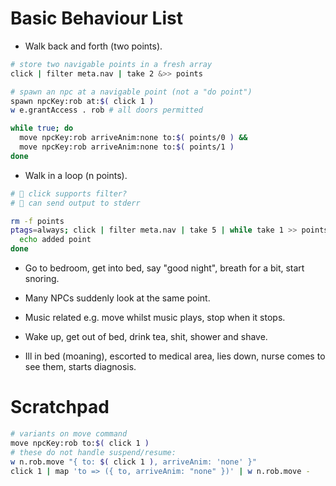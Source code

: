 # Basic Behaviour List

- Walk back and forth (two points).

```sh
# store two navigable points in a fresh array
click | filter meta.nav | take 2 &>> points

# spawn an npc at a navigable point (not a "do point")
spawn npcKey:rob at:$( click 1 )
w e.grantAccess . rob # all doors permitted

while true; do
  move npcKey:rob arriveAnim:none to:$( points/0 ) &&
  move npcKey:rob arriveAnim:none to:$( points/1 )
done
```

- Walk in a loop (n points).

```sh
# 🚧 click supports filter?
# 🚧 can send output to stderr

rm -f points
ptags=always; click | filter meta.nav | take 5 | while take 1 >> points; do 
  echo added point
done


```

- Go to bedroom, get into bed, say "good night", breath for a bit, start snoring.

- Many NPCs suddenly look at the same point.

- Music related e.g. move whilst music plays, stop when it stops.

- Wake up, get out of bed, drink tea, shit, shower and shave.

- Ill in bed (moaning), escorted to medical area, lies down, nurse comes to see them, starts diagnosis.


# Scratchpad

```sh
# variants on move command
move npcKey:rob to:$( click 1 )
# these do not handle suspend/resume:
w n.rob.move "{ to: $( click 1 ), arriveAnim: 'none' }"
click 1 | map 'to => ({ to, arriveAnim: "none" })' | w n.rob.move -
```